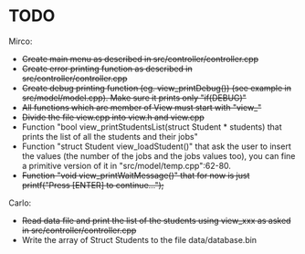 # TODO

Mirco:
 - <strike>Create main menu as described in src/controller/controller.cpp
 - Create error printing function as described in src/controller/controller.cpp
 - Create debug printing function (eg. view_printDebug()) (see example in src/model/model.cpp). Make sure it prints only "if(DEBUG)"</strike>
 - <strike>All functions which are member of View must start with "view_"</strike>
 - <strike>Divide the file view.cpp into view.h and view.cpp</strike>
 - Function "bool view_printStudentsList(struct Student * students) that prints the list of all the students and their jobs"
 - Function "struct Student view_loadStudent()" that ask the user to insert the values (the number of the jobs and the jobs values too), you can fine a primitive version of it in "src/model/temp.cpp":62-80.
 - <strike>Function "void view_printWaitMessage()" that for now is just printf("Press [ENTER] to continue...");</strike>


Carlo:
 - <strike>Read data file and print the list of the students using view_xxx as asked in src/controller/controller.cpp</strike>
 - Write the array of Struct Students to the file data/database.bin
